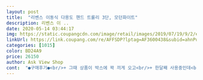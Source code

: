 ```yaml
---
layout: post 
title:  "리벤스 이동식 다용도 핸드 트롤리 3단, 모던화이트" 
description: 리벤스 이 ..
date: 2020-05-14 03:44:17 
img: https://static.coupangcdn.com/image/retail/images/2019/07/19/9/2/e1494c4d-efe4-47e5-b268-19084eb8ec4f.jpg 
linkUrl: https://link.coupang.com/re/AFFSDP?lptag=AF3600438&subid=ahnPublicAsk&pageKey=265482140&itemId=832216764&vendorItemId=5118851272&traceid=V0-113-36c3182e28131454 
categories: [1015] 
color: BD24A9 
price: 26150 
author: Ask View Shop 
cont:  "●구매후기●<br/>+ 그때 상품이 박스에 꽉 끼게 오고<br/>+ 한달째 사용중인데<br/>4개의 바퀴도 아주 튼튼하고 부드러워요<br/>구매했는데, 제대로된 상품으로 만족도 짱 입니다.<br/><br/>그냥 생각없이 실측사이즈 안보고 가격만보고 산거라 ㅎㅎ<br/>그리고 생각보다 작아요.<br/>.<br/>!!! ㅎㅎ<br/>근데 이거하나만 두고 공간차지 덜하게 쓰고싶다하시면 괜찮아요.<br/>ㅎㅎ<br/>기존에 쓰던 철제트롤리랑 똑갘은사이즈를 바란다면 비추에요<br/>난로근처에 잠깐두었더니 녹아서 찌그러졌어요 ㅎㅎㅎㅎㅎㅎ<br/>다른분들에게 적극 추천하고 싶은<br/>다만 배송을 받았을 때 트레이<br/>되어있는데, 튼튼하고 좋은 사은품을 받은 기분^^<br/>뭣보다 조립용 드라이버가 아주 훌륭합니다.<br/><br/>밑 기둥에 기스가 대놓고 빡<br/> -! 있었고<br/>바구니가 조금 작고 얕지만 밑에부분이 울렁대거나 하지않아서 좋고<br/>바구니는 철제가 아니에요!<br/>바그니가 플라스틱인걸 깜빡하고<br/>바퀴가 자꾸 떨어지고<br/>바퀴가 잘 안굴러가요ㅠㅠㅠㅠ 철제서랍이 오래쓰기 좋을거같아서 좀 아쉬워요<br/>방안이나 거실, 주방 등에서 다양하게 사용이 가능<br/>부품들도 개별 비닐포장들이 되어있어서 깨끗하고,<br/>사용하다 보니 다 잊고 너무 잘 쓰고 있네요 ㅎ<br/>소품이나 잡동사니들을 정리하는데,<br/>손잡이 있는게 맘에 들어서 산거라<br/>수납바구니도 색상도 맘에들고 깔끔합니다.<br/><br/>스토퍼 기능이 있고, 부드럽고 조용합니다.<br/><br/>십자형과 일자형을 호환해서 사용할 수 있도록<br/>아기가 자주 쓰는 기저귀, 로션 종류,<br/>아무쪼록 잘쓰겠습니다<br/>아이보리 색상인데  고급스럽고 아주 좋습니다.<br/><br/>안걸리더라구요.<br/><br/>어지러운 느낌도 없어서 편해요<br/>억지로 어떻게는 쑤셔넣어서 넣었어용 ㅠㅠ<br/>작은방의 헤어드라이어 및 잡다한 소품들을 정리할려구<br/>장난감 소독제, 손톱 가위, 손수건, 장난감,<br/>정말 대박 상품입니다<br/>조립이 어렵진않았구요 살짝 아구가 안맞아서 안들어가는게 있었는데<br/>조립하는 게 은근히 힘이 들어가고 번거로워요... <br/><br/>조립하는데 설명서대로 하니까, 아주 쉽고 10분도<br/>조립하면서 비틀어지게 맞는 부분도 있어서<br/>짜증이 많이 났었는데 ㅋㅋㅋㅋㅋㅋㅋㅋ<br/>철제는 아니지만 튼튼해보여요.<br/>  크게 문제없어보야요.<br/><br/>철제인줄 알고 샀는데<br/>철제트롤리랑 비교해서 찍어봤는데 ㅎㅎ 잘 안보이는거같네요;;<br/>치발기 등등 전부 놓고 쓰기에 좋아요<br/>트레이 안에만 있으니 크게 정리할 필요도<br/>하겠더라구요.<br/><br/>" 
---
```


